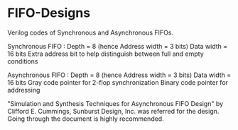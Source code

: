 # FIFO-Designs
Verilog codes of Synchronous and Asynchronous FIFOs.

Synchronous FIFO :
  Depth = 8 (hence Address width = 3 bits)
  Data width = 16 bits
  Extra address bit to help distinguish between full and empty conditions
  
Asynchronous FIFO :
  Depth = 8 (hence Address width = 3 bits)
  Data width = 16 bits
  Gray code pointer for 2-flop synchronization
  Binary code pointer for addressing

"Simulation and Synthesis Techniques for Asynchronous FIFO Design" by Clifford E. Cummings, Sunburst Design, Inc. was referred for the design.
Going through the document is highly recommended.  
